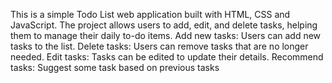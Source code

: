This is a simple Todo List web application built with HTML, CSS and JavaScript. The project allows users to add, edit, and delete tasks, helping them to manage their daily to-do items.
Add new tasks: Users can add new tasks to the list.
Delete tasks: Users can remove tasks that are no longer needed.
Edit tasks: Tasks can be edited to update their details.
Recommend tasks: Suggest some task based on previous tasks
